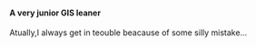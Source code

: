 <h4>A very junior GIS leaner </h4>
<p>Atually,I always get in teouble beacause of some silly mistake...</p>
<br/>

